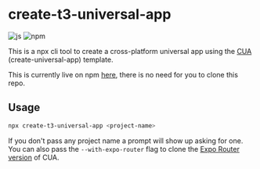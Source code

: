 # create-t3-universal-app

![js](https://img.shields.io/badge/JavaScript-F7DF1E?style=flat-square&logo=javascript&logoColor=black)
![npm](https://img.shields.io/npm/dw/create-t3-universal-app?color=red&label=npm&labelColor=black&logo=npm&logoColor=red&style=flat-square)

This is a npx cli tool to create a cross-platform universal app using the [CUA](
<https://github.com/chen-rn/CUA>) (create-universal-app) template.

This is currently live on npm [here](<https://www.npmjs.com/package/create-t3-universal-app>), there is no need for you to clone this repo.

## Usage

```bash
npx create-t3-universal-app <project-name>
```

If you don't pass any project name a prompt will show up asking for one. You can also pass the `--with-expo-router` flag to clone the [Expo Router version](<https://github.com/chen-rn/CUA/tree/expo-router>) of CUA.
